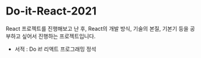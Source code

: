# Do-it-React-2021
React 프로젝트를 진행해보고 난 후, React의 개발 방식, 기술의 본질, 기본기 등을 공부하고 싶어서 진행하는 프로젝트입니다.  
- 서적 : Do it! 리액트 프로그래밍 정석
